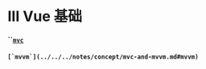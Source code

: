 # III Vue 基础

#### ``[`mvc`](../../../notes/concept/mvc-and-mvvm.md#mvc)&#x20;

#### ``[`mvvm`](../../../notes/concept/mvc-and-mvvm.md#mvvm)``

